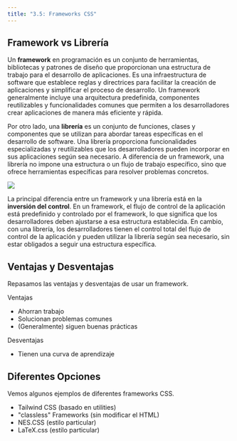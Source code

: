 ```yaml
---
title: "3.5: Frameworks CSS"
---
```


## Framework vs Librería

Un **framework** en programación es un conjunto de herramientas, bibliotecas y patrones de diseño que proporcionan una estructura de trabajo para el desarrollo de aplicaciones. Es una infraestructura de software que establece reglas y directrices para facilitar la creación de aplicaciones y simplificar el proceso de desarrollo. Un framework generalmente incluye una arquitectura predefinida, componentes reutilizables y funcionalidades comunes que permiten a los desarrolladores crear aplicaciones de manera más eficiente y rápida.

Por otro lado, una **librería** es un conjunto de funciones, clases y componentes que se utilizan para abordar tareas específicas en el desarrollo de software. Una librería proporciona funcionalidades especializadas y reutilizables que los desarrolladores pueden incorporar en sus aplicaciones según sea necesario. A diferencia de un framework, una librería no impone una estructura o un flujo de trabajo específico, sino que ofrece herramientas específicas para resolver problemas concretos.

![](/img/framework-librería.jpg)

La principal diferencia entre un framework y una librería está en la **inversión del control**. En un framework, el flujo de control de la aplicación está predefinido y controlado por el framework, lo que significa que los desarrolladores deben ajustarse a esa estructura establecida. En cambio, con una librería, los desarrolladores tienen el control total del flujo de control de la aplicación y pueden utilizar la librería según sea necesario, sin estar obligados a seguir una estructura específica.

## Ventajas y Desventajas

Repasamos las ventajas y desventajas de usar un framework.

Ventajas

- Ahorran trabajo
- Solucionan problemas comunes
- (Generalmente) siguen buenas prácticas

Desventajas

- Tienen una curva de aprendizaje

## Diferentes Opciones

Vemos algunos ejemplos de diferentes frameworks CSS.

- Tailwind CSS (basado en utilities)
- "classless" Frameworks (sin modificar el HTML)
- NES.CSS (estilo particular)
- LaTeX.css (estilo particular)